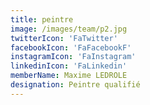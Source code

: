 ```yaml
---
title: peintre
image: /images/team/p2.jpg
twitterIcon: 'FaTwitter'
facebookIcon: 'FaFacebookF'
instagramIcon: 'FaInstagram'
linkedinIcon: 'FaLinkedin'
memberName: Maxime LEDROLE
designation: Peintre qualifié
---
```

